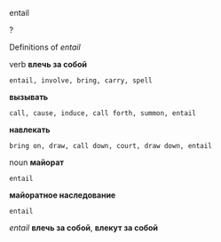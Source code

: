 entail

?


Definitions of _entail_

verb
**влечь за собой**

    entail, involve, bring, carry, spell
**вызывать**

    call, cause, induce, call forth, summon, entail
**навлекать**

    bring on, draw, call down, court, draw down, entail

noun
**майорат**

    entail
**майоратное наследование**

    entail

_entail_
**влечь за собой**, **влекут за собой**